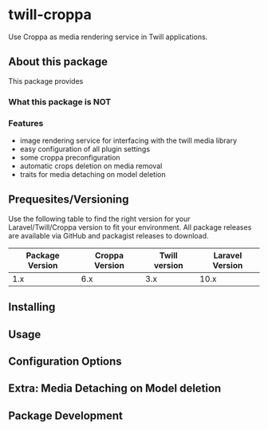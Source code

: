 # twill-croppa

Use Croppa as media rendering service in Twill applications.

## About this package

This package provides

### What this package is NOT

### Features

- image rendering service for interfacing with the twill media library
- easy configuration of all plugin settings
- some croppa preconfiguration
- automatic crops deletion on media removal
- traits for media detaching on model deletion

## Prequesites/Versioning

Use the following table to find the right version for your Laravel/Twill/Croppa version to fit your environment.
All package releases are available via GitHub and packagist releases to download.

| Package Version | Croppa Version | Twill version | Laravel Version |
| --------------- | -------------- | ------------- | --------------- |
| 1.x             | 6.x            | 3.x           | 10.x            |

## Installing

## Usage

## Configuration Options

## Extra: Media Detaching on Model deletion

## Package Development
